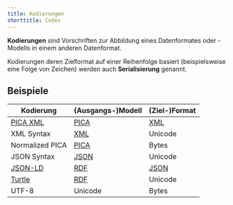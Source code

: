 ```yaml
---
title: Kodierungen
shorttitle: Codes
---
```


**Kodierungen** sind Vorschriften zur Abbildung eines Datenformates oder -Modells in einem anderen Datenformat.

Kodierungen deren Zielformat auf einer Reihenfolge basiert (beispielsweise eine Folge von Zeichen) werden auch **Serialisierung** genannt. 

## Beispiele

Kodierung              | (Ausgangs-)Modell | (Ziel-)Format
-----------------------|-------------------|---------------
[PICA XML](pica/xml)   | [PICA](pica)      | [XML](xml)
XML Syntax             | [XML](xml)        | Unicode
Normalized PICA        | [PICA](pica)      | Bytes
JSON Syntax            | [JSON](json)      | Unicode
[JSON-LD](rdf/json-ld) | [RDF](rdf)        | [JSON](json)
[Turtle](rdf/turtle)   | [RDF](rdf)        | Unicode
UTF-8                  | Unicode           | Bytes

<!--

## Eigenschaften von Kodierungen

Letzendlich basieren alle Kodierungen über eine oder mehrere Ebenen auf Bytes
(und damit wiederum auf Bits), denn dies ist die einzige Form in der digitale
Daten physikalisch vorliegen.

Kodierungen können in beide Richtungen angewandt werden. Im Englischen wird
zwischen *encoding* (Kodierung, vom Modell zum Format) und *decoding*
(Dekodierung, vom Format zum Modell) unterschieden.

Kodierung sollten für jedes mögliche Dokument des Ausangs-Modells mindestens
ein Dokument im Ziel-Format bereitstellen. Anderfalls ist die Kodierung
*unvollständig*.

Während es bei den meisten Kodierung mehrere alternative Möglichkeiten der
Abbildung gibt (beispielsweise die mögliche Verwendung oder Auslassung
zusätzliche Leerzeichen), sollte die Dekodierung immer *eindeutig* sein.

Im Mathematischen Sinne (also auch so wie Computer die Daten verarbeiten) ist
die Abbildung einer Kodierung eher umgekehrt definiert: als
Dekodierungs-Funktion vom Format zum kodierten Modell.  Die Funktion ist dabei
meist nur partiell, es gibt also Dokumente die sich nicht dekodieren lassen
weil sie der Kodierungsvorschrift nach fehlerhaft sind.

Falls eine Kodierung/Dekodierung in beide Richtungen eindeutig ist, wird sie
auch als *Normalisierung* bezeichnet. Eine Folge normalisierender Kodierungen
bis zur Ebene von Bytes ist notwendig um bei Bedarf gleiche Dokumente anhand
ihrer Prüfsummen identifizieren zu können. In der Praxis ist dies bislang
jedoch nur für die wenigsten Formate möglich.

-->
